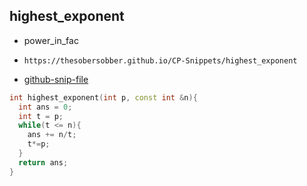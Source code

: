 
## highest_exponent

- power_in_fac
- ```
  https://thesobersobber.github.io/CP-Snippets/highest_exponent
  ```
- [github-snip-file](https://github.com/theSoberSobber/CP-Snippets/blob/main/snippets.json#L1504)

```cpp
int highest_exponent(int p, const int &n){
  int ans = 0;
  int t = p;
  while(t <= n){
    ans += n/t;
    t*=p;
  }
  return ans;
}
```
